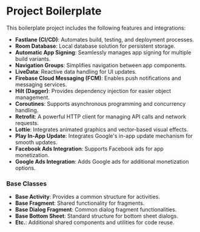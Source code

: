 # Project Boilerplate

This boilerplate project includes the following features and integrations:

- **Fastlane (CI/CD)**: Automates build, testing, and deployment processes.
- **Room Database**: Local database solution for persistent storage.
- **Automatic App Signing**: Seamlessly manages app signing for multiple build variants.
- **Navigation Groups**: Simplifies navigation between app components.
- **LiveData**: Reactive data handling for UI updates.
- **Firebase Cloud Messaging (FCM)**: Enables push notifications and messaging services.
- **Hilt (Dagger)**: Provides dependency injection for easier object management.
- **Coroutines**: Supports asynchronous programming and concurrency handling.
- **Retrofit**: A powerful HTTP client for managing API calls and network requests.
- **Lottie**: Integrates animated graphics and vector-based visual effects.
- **Play In-App Update**: Integrates Google's in-app update mechanism for smooth updates.
- **Facebook Ads Integration**: Supports Facebook ads for app monetization.
- **Google Ads Integration**: Adds Google ads for additional monetization options.

### Base Classes

- **Base Activity**: Provides a common structure for activities.
- **Base Fragment**: Shared functionality for fragments.
- **Base Dialog Fragment**: Common dialog fragment functionalities.
- **Base Bottom Sheet**: Standard structure for bottom sheet dialogs.
- **Etc.**: Additional shared components and utilities for code reuse.
